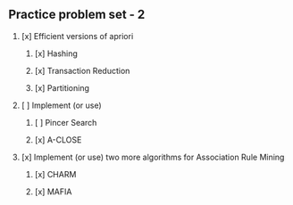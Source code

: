 ## Practice problem set - 2

1. [x] Efficient versions of apriori

   1. [x] Hashing

   2. [x] Transaction Reduction

   3. [x] Partitioning

2. [ ] Implement (or use)

   1. [ ] Pincer Search

   2. [x] A-CLOSE

3. [x] Implement (or use) two more algorithms for Association Rule Mining

   1. [x] CHARM

   2. [x] MAFIA
